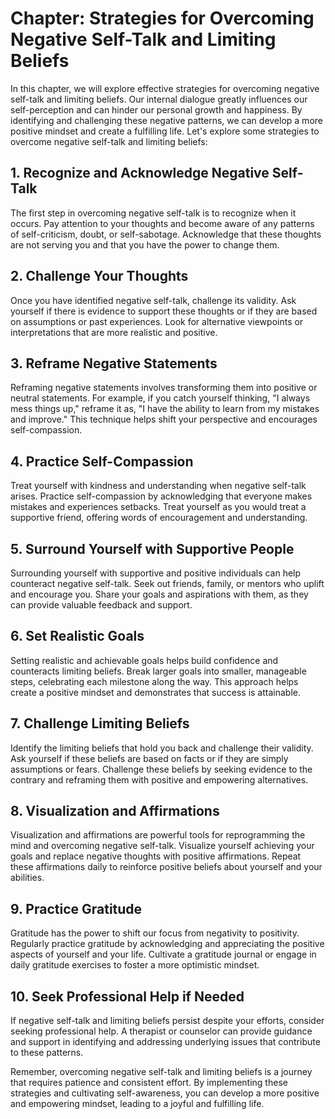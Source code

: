 Chapter: Strategies for Overcoming Negative Self-Talk and Limiting Beliefs
==========================================================================

In this chapter, we will explore effective strategies for overcoming negative self-talk and limiting beliefs. Our internal dialogue greatly influences our self-perception and can hinder our personal growth and happiness. By identifying and challenging these negative patterns, we can develop a more positive mindset and create a fulfilling life. Let's explore some strategies to overcome negative self-talk and limiting beliefs:

**1. Recognize and Acknowledge Negative Self-Talk**
---------------------------------------------------

The first step in overcoming negative self-talk is to recognize when it occurs. Pay attention to your thoughts and become aware of any patterns of self-criticism, doubt, or self-sabotage. Acknowledge that these thoughts are not serving you and that you have the power to change them.

**2. Challenge Your Thoughts**
------------------------------

Once you have identified negative self-talk, challenge its validity. Ask yourself if there is evidence to support these thoughts or if they are based on assumptions or past experiences. Look for alternative viewpoints or interpretations that are more realistic and positive.

**3. Reframe Negative Statements**
----------------------------------

Reframing negative statements involves transforming them into positive or neutral statements. For example, if you catch yourself thinking, "I always mess things up," reframe it as, "I have the ability to learn from my mistakes and improve." This technique helps shift your perspective and encourages self-compassion.

**4. Practice Self-Compassion**
-------------------------------

Treat yourself with kindness and understanding when negative self-talk arises. Practice self-compassion by acknowledging that everyone makes mistakes and experiences setbacks. Treat yourself as you would treat a supportive friend, offering words of encouragement and understanding.

**5. Surround Yourself with Supportive People**
-----------------------------------------------

Surrounding yourself with supportive and positive individuals can help counteract negative self-talk. Seek out friends, family, or mentors who uplift and encourage you. Share your goals and aspirations with them, as they can provide valuable feedback and support.

**6. Set Realistic Goals**
--------------------------

Setting realistic and achievable goals helps build confidence and counteracts limiting beliefs. Break larger goals into smaller, manageable steps, celebrating each milestone along the way. This approach helps create a positive mindset and demonstrates that success is attainable.

**7. Challenge Limiting Beliefs**
---------------------------------

Identify the limiting beliefs that hold you back and challenge their validity. Ask yourself if these beliefs are based on facts or if they are simply assumptions or fears. Challenge these beliefs by seeking evidence to the contrary and reframing them with positive and empowering alternatives.

**8. Visualization and Affirmations**
-------------------------------------

Visualization and affirmations are powerful tools for reprogramming the mind and overcoming negative self-talk. Visualize yourself achieving your goals and replace negative thoughts with positive affirmations. Repeat these affirmations daily to reinforce positive beliefs about yourself and your abilities.

**9. Practice Gratitude**
-------------------------

Gratitude has the power to shift our focus from negativity to positivity. Regularly practice gratitude by acknowledging and appreciating the positive aspects of yourself and your life. Cultivate a gratitude journal or engage in daily gratitude exercises to foster a more optimistic mindset.

**10. Seek Professional Help if Needed**
----------------------------------------

If negative self-talk and limiting beliefs persist despite your efforts, consider seeking professional help. A therapist or counselor can provide guidance and support in identifying and addressing underlying issues that contribute to these patterns.

Remember, overcoming negative self-talk and limiting beliefs is a journey that requires patience and consistent effort. By implementing these strategies and cultivating self-awareness, you can develop a more positive and empowering mindset, leading to a joyful and fulfilling life.
